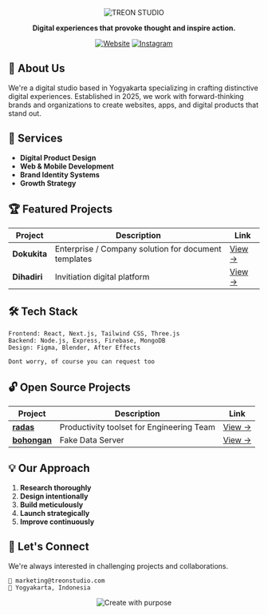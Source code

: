 <div align="center">
  <img src="https://place-hold.it/800x150/181818/00E5A0?text=TREON+STUDIO" alt="TREON STUDIO" />
  
  **Digital experiences that provoke thought and inspire action.**
  
  [![Website](https://img.shields.io/badge/Web-treonstudio.co-00E5A0?style=flat-square)](https://treonstudio.com)
  [![Instagram](https://img.shields.io/badge/IG-@treonstudio-00E5A0?style=flat-square)](https://instagram.com/treonstudio)
</div>

## 🚀 About Us

We're a digital studio based in Yogyakarta specializing in crafting distinctive digital experiences. Established in 2025, we work with forward-thinking brands and organizations to create websites, apps, and digital products that stand out.

## 💼 Services

- **Digital Product Design**
- **Web & Mobile Development**
- **Brand Identity Systems**
- **Growth Strategy**

## 🏆 Featured Projects

| Project | Description | Link |
|---------|-------------|------|
| **Dokukita** | Enterprise / Company solution for document templates | [View →](https://dokukita.treonstudio.com) |
| **Dihadiri** | Invitiation digital platform | [View →](https://dihadiri.com) |

## 🛠️ Tech Stack

```
Frontend: React, Next.js, Tailwind CSS, Three.js
Backend: Node.js, Express, Firebase, MongoDB
Design: Figma, Blender, After Effects

Dont worry, of course you can request too
```

## 🔓 Open Source Projects

| Project | Description | Link 
|---------|-------------|------|
| [**radas**](https://github.com/Treon-studio/radas) | Productivity toolset for Engineering Team | [View →](https://radas.treonstudio.com) |
| [**bohongan**](https://github.com/Treon-studio/bohongan) | Fake Data Server | [View →](https://bohongan.treonstudio.com) |

## 💡 Our Approach

1. **Research thoroughly**
2. **Design intentionally**
3. **Build meticulously**
4. **Launch strategically**
5. **Improve continuously**

## 👋 Let's Connect

We're always interested in challenging projects and collaborations.

```
📧 marketing@treonstudio.com
📍 Yogyakarta, Indonesia
```

<div align="center">
  <img src="https://place-hold.it/800x50/181818/00E5A0?text=CREATE+WITH+PURPOSE" alt="Create with purpose" />
</div>
